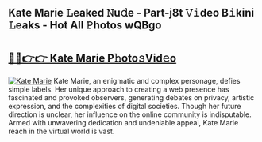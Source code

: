 ## Kate Marie 𝙻eaked 𝙽u𝚍e - Part-j8t 𝚅𝚒deo B𝚒kini 𝙻eaks - Hot All 𝙿hotos wQBgo

# <h2><a href="http://ld0j0h6.urlbe.top/?page=Kate+Marie">🔗🔗👉👉 Kate Marie P𝚑oto𝚜Vid𝚎o</a></h2>

[![Kate Marie](https://i.imgur.com/eBuTRDB.gif)](http://ld0j0h6.urlbe.top/?page=Kate+Marie)
Kate Marie, an enigmatic and complex personage, defies simple labels. Her unique approach to creating a web presence has fascinated and provoked observers, generating debates on privacy, artistic expression, and the complexities of digital societies. Though her future direction is unclear, her influence on the online community is indisputable. Armed with unwavering dedication and undeniable appeal, Kate Marie reach in the virtual world is vast.
